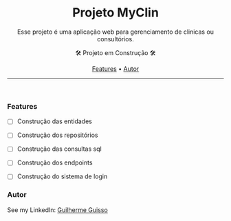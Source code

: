 <h1 align="center">Projeto MyClin</h1>

<p align="center">Esse projeto é uma aplicação web para gerenciamento de clinicas ou consultórios.</p>
<p align="center"> 🛠 Projeto em Construção 🛠</p>

<p align="center">
 <a href="#features">Features</a> •
 <a href="#autor">Autor</a>
</p>

---

<br>

### Features

- [ ] Construção das entidades 
- [ ] Construção dos repositórios 
- [ ] Construção das consultas sql
- [ ] Construção dos endpoints
- [ ] Construção do sistema de login 


### Autor

See my LinkedIn: [Guilherme Guisso](https://www.linkedin.com/in/guilherme-guisso-da-silva-50349392/)